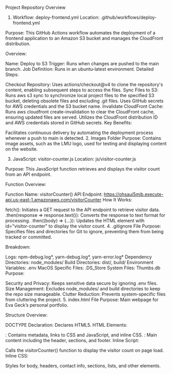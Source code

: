 Project Repository Overview
1. Workflow: deploy-frontend.yml
Location: .github/workflows/deploy-frontend.yml

Purpose: This GitHub Actions workflow automates the deployment of a frontend application to an Amazon S3 bucket and manages the CloudFront distribution.

Overview:

Name: Deploy to S3
Trigger: Runs when changes are pushed to the main branch.
Job Definition: Runs in an ubuntu-latest environment.
Detailed Steps:

Checkout Repository:
Uses actions/checkout@v4 to clone the repository's content, enabling subsequent steps to access the files.
Sync Files to S3:
Runs aws s3 sync to synchronize local project files to the specified S3 bucket, deleting obsolete files and excluding .git files.
Uses GitHub secrets for AWS credentials and the S3 bucket name.
Invalidate CloudFront Cache:
Runs aws cloudfront create-invalidation to clear the CloudFront cache, ensuring updated files are served.
Utilizes the CloudFront distribution ID and AWS credentials stored in GitHub secrets.
Key Benefits:

Facilitates continuous delivery by automating the deployment process whenever a push to main is detected.
2. Images Folder
Purpose: Contains image assets, such as the LMU logo, used for testing and displaying content on the website.

3. JavaScript: visitor-counter.js
Location: js/visitor-counter.js

Purpose: This JavaScript function retrieves and displays the visitor count from an API endpoint.

Function Overview:

Function Name: visitorCounter()
API Endpoint: https://ohsaui5mib.execute-api.us-east-1.amazonaws.com/visitorCounter
How It Works:

fetch():
Initiates a GET request to the API endpoint to retrieve visitor data.
.then(response => response.text()):
Converts the response to text format for processing.
.then((body) => {...}):
Updates the HTML element with id="visitor-counter" to display the visitor count.
4. .gitignore File
Purpose: Specifies files and directories for Git to ignore, preventing them from being tracked or committed.

Breakdown:

Logs:
npm-debug.log*, yarn-debug.log*, yarn-error.log*
Dependency Directories:
node_modules/
Build Directories:
dist/, build/
Environment Variables:
.env
MacOS Specific Files:
.DS_Store
System Files:
Thumbs.db
Purpose:

Security and Privacy: Keeps sensitive data secure by ignoring .env files.
Size Management: Excludes node_modules/ and build directories to keep the repo size manageable.
Clutter Reduction: Prevents system-specific files from cluttering the project.
5. index.html File
Purpose: Main webpage for Eva Geck’s personal portfolio.

Structure Overview:

DOCTYPE Declaration: Declares HTML5.
HTML Elements:
<head>: Contains metadata, links to CSS and JavaScript, and inline CSS.
<body>: Main content including the header, sections, and footer.
Inline Script:

Calls the visitorCounter() function to display the visitor count on page load.
Inline CSS:

Styles for body, headers, contact info, sections, lists, and other elements.

